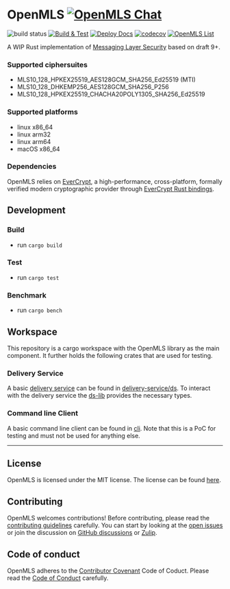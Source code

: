 # OpenMLS [![OpenMLS Chat][chat-image]][chat-link]

![build status](https://travis-ci.com/openmls/openmls.svg?branch=main)
[![Build & Test](https://github.com/openmls/openmls/workflows/Build%20&%20Test/badge.svg)](https://github.com/openmls/openmls/actions?query=workflow%3A%22Build+%26+Test%22)
[![Deploy Docs](https://github.com/openmls/openmls/workflows/Deploy%20Docs/badge.svg)](https://openmls.github.io/openmls/openmls/index.html)
[![codecov](https://codecov.io/gh/openmls/openmls/branch/main/graph/badge.svg?token=5SDRDRTZI0)](https://codecov.io/gh/openmls/openmls)
[![OpenMLS List][list-image]][list-link]

A WIP Rust implementation of [Messaging Layer Security](https://github.com/mlswg/mls-protocol/blob/master/draft-ietf-mls-protocol.md) based on draft 9+.

### Supported ciphersuites

- MLS10_128_HPKEX25519_AES128GCM_SHA256_Ed25519 (MTI)
- MLS10_128_DHKEMP256_AES128GCM_SHA256_P256
- MLS10_128_HPKEX25519_CHACHA20POLY1305_SHA256_Ed25519

### Supported platforms

- linux x86_64
- linux arm32
- linux arm64
- macOS x86_64

### Dependencies

OpenMLS relies on [EverCrypt](https://github.com/project-everest/hacl-star/tree/master/providers/evercrypt), a high-performance, cross-platform, formally verified modern cryptographic provider through [EverCrypt Rust bindings](https://crates.io/crates/evercrypt).

## Development

### Build

- run `cargo build`

### Test

- run `cargo test`

### Benchmark

- run `cargo bench`

## Workspace

This repository is a cargo workspace with the OpenMLS library as the main component.
It further holds the following crates that are used for testing.

### Delivery Service

A basic [delivery service](https://messaginglayersecurity.rocks/mls-architecture/draft-ietf-mls-architecture.html#name-delivery-service) can be found in [delivery-service/ds](./delivery-service/ds/).
To interact with the delivery service the [ds-lib](./delivery-service/ds-lib/) provides the necessary types.

### Command line Client

A basic command line client can be found in [cli](./cli).
Note that this is a PoC for testing and must not be used for anything else.

---

## License

OpenMLS is licensed under the MIT license. The license can be found [here](https://github.com/openmls/openmls/LICENSE).

## Contributing

OpenMLS welcomes contributions! Before contributing, please read the [contributing guidelines](CONTRIBUTING.md) carefully.
You can start by looking at the [open issues](https://github.com/openmls/openmls/issues) or join the discussion on [GitHub discussions](https://github.com/openmls/openmls/discussions) or [Zulip](https://openmls.zulipchat.com/).

## Code of conduct

OpenMLS adheres to the [Contributor Covenant](https://www.contributor-covenant.org/) Code of Coduct. Please read the [Code of Conduct](CODE_OF_CONDUCT.md) carefully.

[chat-image]: https://img.shields.io/badge/zulip-join_chat-blue.svg
[chat-link]: https://openmls.zulipchat.com
[list-image]: https://img.shields.io/badge/mailing-list-blue.svg
[list-link]: https://groups.google.com/u/0/g/openmls-dev
